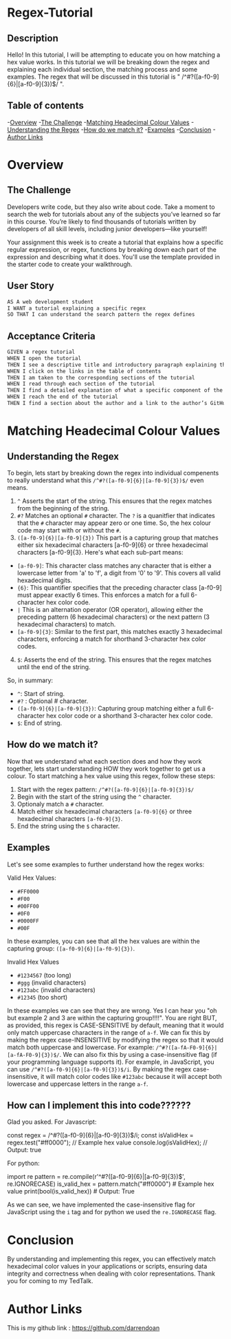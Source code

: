 # Regex-Tutorial

## Description
Hello! In this tutorial, I will be attempting to educate you on how matching a hex value works. In this tutorial we will be breaking down the regex and explaining each individual section, the matching process and some examples. The regex that will be discussed in this tutorial is " /^#?([a-f0-9]{6}|[a-f0-9]{3})$/ ". 


## Table of contents
-[Overview](#overview)
-[The Challenge](#the-challenge)
-[Matching Headecimal Colour Values](#matching-headecimal-colour-values)
-[Understanding the Regex](#understanding-the-regex)
-[How do we match it?](#how-do-we-match-it)
-[Examples](#examples)
-[Conclusion](#conclusion)
-[Author Links](#author-links)

# Overview

## The Challenge
Developers write code, but they also write about code. Take a moment to search the web for tutorials about any of the subjects you’ve learned so far in this course. You’re likely to find thousands of tutorials written by developers of all skill levels, including junior developers—like yourself!

Your assignment this week is to create a tutorial that explains how a specific regular expression, or regex, functions by breaking down each part of the expression and describing what it does. You'll use the template provided in the starter code to create your walkthrough.

## User Story
```md
AS A web development student
I WANT a tutorial explaining a specific regex
SO THAT I can understand the search pattern the regex defines
```

## Acceptance Criteria 
```md
GIVEN a regex tutorial
WHEN I open the tutorial
THEN I see a descriptive title and introductory paragraph explaining the purpose of the tutorial, a summary describing the regex featured in the tutorial, a table of contents linking to different sections that break down each component of the regex and explain what it does, and a section about the author with a link to the author’s GitHub profile
WHEN I click on the links in the table of contents
THEN I am taken to the corresponding sections of the tutorial
WHEN I read through each section of the tutorial
THEN I find a detailed explanation of what a specific component of the regex does
WHEN I reach the end of the tutorial
THEN I find a section about the author and a link to the author’s GitHub profile
```

# Matching Headecimal Colour Values

## Understanding the Regex

To begin, lets start by breaking down the regex into individual compenents to really understand what this `/^#?([a-f0-9]{6}|[a-f0-9]{3})$/` even means. 
1) `^` Asserts the start of the string. This ensures that the regex matches from the beginning of the string. 
2) `#?` Matches an optional `#` character. The `?` is a quanitfier that indicates that the `#` character may appear zero or one time. So, the hex colour code may start with or without the `#`.
3) `([a-f0-9]{6}|[a-f0-9]{3})` This part is a capturing group that matches either six hexadecimal characters [a-f0-9]{6} or three hexadecimal characters [a-f0-9]{3}. Here's what each sub-part means:

- `[a-f0-9]`: This character class matches any character that is either a lowercase letter from 'a' to 'f', a digit from '0' to '9'. This covers all valid hexadecimal digits.
- `{6}`: This quantifier specifies that the preceding character class [a-f0-9] must appear exactly 6 times. This enforces a match for a full 6-character hex color code.
- `|` This is an alternation operator (OR operator), allowing either the preceding pattern (6 hexadecimal characters) or the next pattern (3 hexadecimal characters) to match.
- `[a-f0-9]{3}`: Similar to the first part, this matches exactly 3 hexadecimal characters, enforcing a match for shorthand 3-character hex color codes.
4) `$`: Asserts the end of the string. This ensures that the regex matches until the end of the string.

So, in summary: 
- `^`: Start of string.
- `#?` : Optional # character.
- `([a-f0-9]{6}|[a-f0-9]{3})`: Capturing group matching either a full 6-character hex color code or a shorthand 3-character hex color code.
- `$`: End of string.

## How do we match it?

Now that we understand what each section does and how they work together, lets start understanding HOW they work together to get us a colour. To start matching a hex value using this regex, follow these steps:

1) Start with the regex pattern: `/^#?([a-f0-9]{6}|[a-f0-9]{3})$/`
2) Begin with the start of the string using the `^` character.
3) Optionaly match a `#` character. 
4) Match either six hexadecimal characters `[a-f0-9]{6}` or three hexadecimal characters `[a-f0-9]{3}`.
5) End the string using the `$` character. 

## Examples 

Let's see some examples to further understand how the regex works:

Valid Hex Values: 
- `#FF0000`
- `#F00`
- `#00FF00`
- `#0F0`
- `#0000FF`
- `#00F`

In these examples, you can see that all the hex values are within the capturing group: `([a-f0-9]{6}|[a-f0-9]{3})`. 

Invalid Hex Values
- `#1234567` (too long)
- `#ggg` (invalid characters)
- `#123abc` (invalid characters)
- `#12345` (too short)

In these examples we can see that they are wrong. Yes I can hear you "oh but example 2 and 3 are within the capturing group!!!!". You are right BUT, as provided, this regex is CASE-SENSITIVE by default, meaning that it would only match uppercase characters in the range of `a-f`. We can fix this by making the regex case-INSENSITIVE by modifying the regex so that it would match both uppercase and lowercase. For example: `/^#?([a-fA-F0-9]{6}|[a-fA-F0-9]{3})$/`. We can also fix this by using a case-insensitive flag (if your programming language supports it). For example, in JavaScript, you can use `/^#?([a-f0-9]{6}|[a-f0-9]{3})$/i`. By making the regex case-insensitive, it will match color codes like `#123abc` because it will accept both lowercase and uppercase letters in the range `a-f`.

## How can I implement this into code??????

Glad you asked. For Javascript:

const regex = /^#?([a-f0-9]{6}|[a-f0-9]{3})$/i;
const isValidHex = regex.test("#ff0000"); // Example hex value
console.log(isValidHex); // Output: true

For python: 

import re
pattern = re.compile(r'^#?([a-f0-9]{6}|[a-f0-9]{3})$', re.IGNORECASE)
is_valid_hex = pattern.match("#ff0000") # Example hex value
print(bool(is_valid_hex)) # Output: True

As we can see, we have implemented the case-insensitive flag for JavaScript using the `i` tag and for python we used the `re.IGNORECASE` flag. 

# Conclusion

By understanding and implementing this regex, you can effectively match hexadecimal color values in your applications or scripts, ensuring data integrity and correctness when dealing with color representations. Thank you for coming to my TedTalk. 

# Author Links
This is my github link : https://github.com/darrendoan